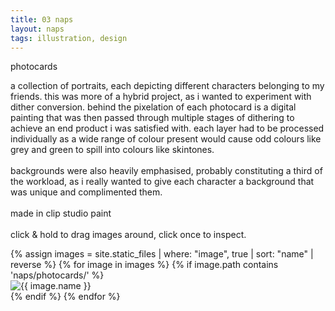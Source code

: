 ```yaml
---
title: 03 naps
layout: naps
tags: illustration, design
---
```


<div class="container">
    <div class="container-item header" style="z-index:1">
        <p class="naps-title">photocards</p>
        <p class="binary" style="max-width:520px">a collection of portraits, each depicting different characters belonging to my friends. this was more of a hybrid project, as i wanted to experiment with dither conversion. behind the pixelation of each photocard is a digital painting that was then passed through multiple stages of dithering to achieve an end product i was satisfied with. each layer had to be processed individually as a wide range of colour present would cause odd colours like grey and green to spill into colours like skintones. <br><br> backgrounds were also heavily emphasised, probably constituting a third of the workload, as i really wanted to give each character a background that was unique and complimented them. <br><br> made in clip studio paint <br><br> click & hold to drag images around, click once to inspect.</p>
    </div>
    <div class="container-item">
    </div>
</div>

<div class="post-gallery" id="clusterPlace-randomSort">
    {% assign images = site.static_files | where: "image", true | sort: "name" | reverse %}
    {% for image in images %}
        {% if image.path contains 'naps/photocards/' %}
            <div class="post-item naps">
                <img src="{{ image.path }}" alt="{{ image.name }}" class="movable clickable naps-img">
            </div>
        {% endif %}
    {% endfor %}
</div>